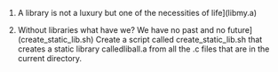 1. A library is not a luxury but one of the necessities of life](libmy.a)

2. Without libraries what have we? We have no past and no future](create_static_lib.sh)
Create a script called create_static_lib.sh that creates a static library calledliball.a from all the .c files that are in the current directory.
 


